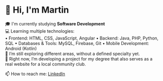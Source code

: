 # 👋 Hi, I'm Martin

🎓 I'm currently studying **Software Development**  
💻 Learning multiple technologies:  
  • Frontend: HTML, CSS, JavaScript, Angular
  • Backend: Java, PHP, Python, SQL
  • Databases & Tools: MySQL, Firebase, Git
  • Mobile Development: Android (Kotlin)  
🌱 I’m still exploring different areas, without a defined specialty yet.  
🚀 Right now, I’m developing a project for my degree that also serves as 
   a real website for a local community club.  

📫 How to reach me: [LinkedIn](www.linkedin.com/in/martinsonda) 
